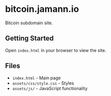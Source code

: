 # bitcoin.jamann.io

Bitcoin subdomain site.

## Getting Started

Open `index.html` in your browser to view the site.

## Files

- `index.html` - Main page
- `assets/css/style.css` - Styles  
- `assets/js/` - JavaScript functionality